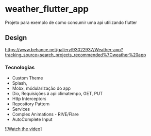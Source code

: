 # weather_flutter_app

Projeto para exemplo de como consumir uma api utilizando flutter

## Design 
https://www.behance.net/gallery/93022937/Weather-app?tracking_source=search_projects_recommended%7Cweather%20app

### Tecnologias

* Custom Theme
* Splash,
* Mobx, módularização do app
* Dio, Requisições á api climatempo, GET, PUT
* Http Interceptors
* Repository Pattern
* Services
* Complex Animations - RIVE/Flare
* AutoComplete Input


[![Watch the video]](http://aguiarobo.com/WeatherFlutter.avi)



